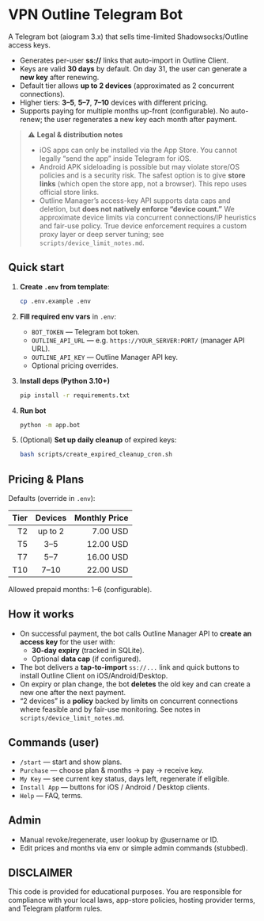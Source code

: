 
# VPN Outline Telegram Bot

A Telegram bot (aiogram 3.x) that sells time-limited Shadowsocks/Outline access keys.
- Generates per-user **ss://** links that auto-import in Outline Client.
- Keys are valid **30 days** by default. On day 31, the user can generate a **new key** after renewing.
- Default tier allows **up to 2 devices** (approximated as 2 concurrent connections).
- Higher tiers: **3–5**, **5–7**, **7–10** devices with different pricing.
- Supports paying for multiple months up-front (configurable). No auto-renew; the user regenerates a new key each month after payment.

> ⚠️ **Legal & distribution notes**
> - iOS apps can only be installed via the App Store. You cannot legally “send the app” inside Telegram for iOS.
> - Android APK sideloading is possible but may violate store/OS policies and is a security risk. The safest option is to give **store links** (which open the store app, not a browser). This repo uses official store links.
> - Outline Manager’s access-key API supports data caps and deletion, but **does not natively enforce “device count.”** We approximate device limits via concurrent connections/IP heuristics and fair-use policy. True device enforcement requires a custom proxy layer or deep server tuning; see `scripts/device_limit_notes.md`.

## Quick start

1. **Create `.env` from template**:
   ```bash
   cp .env.example .env
   ```

2. **Fill required env vars** in `.env`:
   - `BOT_TOKEN` — Telegram bot token.
   - `OUTLINE_API_URL` — e.g. `https://YOUR_SERVER:PORT/` (manager API URL).
   - `OUTLINE_API_KEY` — Outline Manager API key.
   - Optional pricing overrides.

3. **Install deps (Python 3.10+)**
   ```bash
   pip install -r requirements.txt
   ```

4. **Run bot**
   ```bash
   python -m app.bot
   ```

5. (Optional) **Set up daily cleanup** of expired keys:
   ```bash
   bash scripts/create_expired_cleanup_cron.sh
   ```

## Pricing & Plans

Defaults (override in `.env`):

| Tier | Devices | Monthly Price |
|-----:|:-------:|--------------:|
| T2   | up to 2 | 7.00 USD      |
| T5   | 3–5     | 12.00 USD     |
| T7   | 5–7     | 16.00 USD     |
| T10  | 7–10    | 22.00 USD     |

Allowed prepaid months: 1–6 (configurable).

## How it works

- On successful payment, the bot calls Outline Manager API to **create an access key** for the user with:
  - **30-day expiry** (tracked in SQLite).
  - Optional **data cap** (if configured).
- The bot delivers a **tap-to-import** `ss://...` link and quick buttons to install Outline Client on iOS/Android/Desktop.
- On expiry or plan change, the bot **deletes** the old key and can create a new one after the next payment.
- “2 devices” is a **policy** backed by limits on concurrent connections where feasible and by fair-use monitoring. See notes in `scripts/device_limit_notes.md`.

## Commands (user)

- `/start` — start and show plans.
- `Purchase` — choose plan & months → pay → receive key.
- `My Key` — see current key status, days left, regenerate if eligible.
- `Install App` — buttons for iOS / Android / Desktop clients.
- `Help` — FAQ, terms.

## Admin

- Manual revoke/regenerate, user lookup by @username or ID.
- Edit prices and months via env or simple admin commands (stubbed).

## DISCLAIMER

This code is provided for educational purposes. You are responsible for compliance with your local laws, app-store policies, hosting provider terms, and Telegram platform rules.
